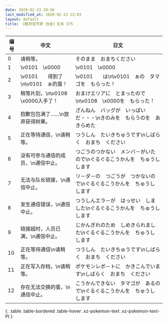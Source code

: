 ```yaml
---
date: 2020-02-23 20:56
last_modified_at: 2020-02-23 22:03
layout: default
title: 《精灵宝可梦 白金》文本 375
---
```

| 编号 | 中文 | 日文 |
| ---- | ---- | ---- |
| 0 | 请稍等。 | そのまま　おまちください |
| 1 | \v0101　\x0000 | \v0101　\x0000 |
| 2 | \v0101　　得到了\n\v0101　ぁ的蛋！ | \v0101　　は\n\v0101　ぁの　タマゴを　もらった！ |
| 3 | 稍等片刻，\n\v0108　\x0000入手了！ | おまけエリアに　とまったので\n\v0108　\x0000を　もらった！ |
| 4 | 抱歉包包满了……\n放弃获得树果。 | ざんねん　バッグが　いっぱいだ・・・\nきのみを　もらうのを　あきらめた |
| 5 | 正在等待通信，\n请稍等。 | つうしん　たいきちゅうです\nしばらく　おまち　ください |
| 6 | 没有可参与通信的成员，\n通信中止。 | つごうのつかない　メンバ－がいたので\nぐるぐるこうかんを　ちゅうし　します |
| 7 | 无法与队长链接，\n通信中止。 | リ－ダ－の　つごうが　つかないので\nぐるぐるこうかんを　ちゅうし　します |
| 8 | 发生通信错误，\n通信中止。 | つうしんエラ－が　はっせい　しました\nぐるぐるこうかんを　ちゅうし　します |
| 9 | 链接超时，人员已满，\n通信中止。 | じかんぎれのため　しめきられました\nぐるぐるこうかんを　ちゅうし　します |
| 10 | 正在等待通信\n请稍等。 | つうしん　たいきちゅうです\nしばらく　おまち　ください |
| 11 | 正在写入存档，\n请稍等。 | ポケモンレポ－トに　かきこんでいます\nしばらく　おまち　ください |
| 12 | 存在无法交换的蛋，\n通信中止。 | こうかんできない　タマゴが　あるので\nぐるぐるこうかんを　ちゅうし　します |
{: .table .table-bordered .table-hover .xz-pokemon-text .xz-pokemon-text-Pt }